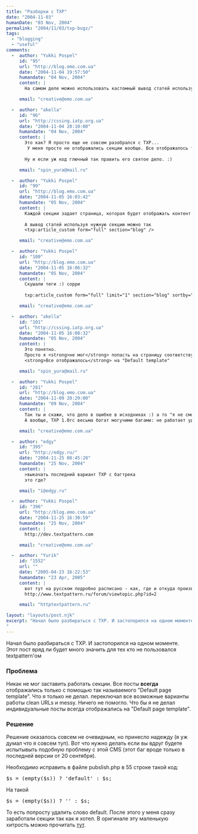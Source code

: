 ```yaml
---
title: "Разборки с TXP"
date: "2004-11-03"
humanDate: "03 Nov, 2004"
permalink: "2004/11/03/txp-bugz/"
tags: 
  - "blogging"
  - "useful"
comments: 
  -  author: "Yukki Pospel"
     id: "95"
     url: "http://blog.emo.com.ua"
     date: "2004-11-04 19:57:50"
     humandate: "04 Nov, 2004"
     content: | 
       На самом деле можно использовать кастомный вывод статей используя секции, или через плагины по алтернативному выводу статей. Патчить код - последнее дело :)

     email: "creative@emo.com.ua"

  -  author: "akella"
     id: "96"
     url: "http://cssing.iatp.org.ua"
     date: "2004-11-04 20:10:00"
     humandate: "04 Nov, 2004"
     content: | 
       Это как? Я просто еще не совсем разобрался с ТХР...
        У меня просто не отображались секции вообще. Все отображалось только на одной странице.
       
       Ну и если уж код глючный так править его святое дело. :)

     email: "spin_yura@mail.ru"

  -  author: "Yukki Pospel"
     id: "99"
     url: "http://blog.emo.com.ua"
     date: "2004-11-05 16:03:42"
     humandate: "05 Nov, 2004"
     content: | 
       Каждой секции задает страница, которая будет отображать контент в ней. Это в разделе Sections.
       
       А вывод статей используя нужную секцию можно так
       <txp:article_custom form="full" section="blog" />

     email: "creative@emo.com.ua"

  -  author: "Yukki Pospel"
     id: "100"
     url: "http://blog.emo.com.ua"
     date: "2004-11-05 16:06:32"
     humandate: "05 Nov, 2004"
     content: | 
       Скушали теги :) сорри
       
       txp:article_custom form="full" limit="1" section="blog" sortby="Posted" sortdir="desc"

     email: "creative@emo.com.ua"

  -  author: "akella"
     id: "101"
     url: "http://cssing.iatp.org.ua"
     date: "2004-11-05 16:08:32"
     humandate: "05 Nov, 2004"
     content: | 
       Это понятно.
       Просто я <strong>не мог</strong> попасть на страницу соответствующую секции articles например. 
       <strong>Все отображалось</strong> на "Default template"

     email: "spin_yura@mail.ru"

  -  author: "Yukki Pospel"
     id: "281"
     url: "http://blog.emo.com.ua"
     date: "2004-11-09 20:29:00"
     humandate: "09 Nov, 2004"
     content: | 
       Так ты и скажи, что дело в ошибке в исходниках :) а то "я не смог" - я уж подумал, что у тебя не получалось :)
       А вообще, TXP 1.0rc весьма богат могучими багами: не работает удаление статей, добавление линков, ошибки с секциями и так далее. Хотя на большее число уже поправили код - так что наипервейшая задача выкачать последний вариант TXP с багтрека.

     email: "creative@emo.com.ua"

  -  author: "edgy"
     id: "395"
     url: "http://edgy.ru/"
     date: "2004-11-25 08:45:28"
     humandate: "25 Nov, 2004"
     content: | 
       >выкачать последний вариант TXP с багтрека
       это где?

     email: "i@edgy.ru"

  -  author: "Yukki Pospel"
     id: "396"
     url: "http://blog.emo.com.ua"
     date: "2004-11-25 16:30:59"
     humandate: "25 Nov, 2004"
     content: | 
       http://dev.textpattern.com

     email: "creative@emo.com.ua"

  -  author: "Yurik"
     id: "1552"
     url: ""
     date: "2005-04-23 16:22:53"
     humandate: "23 Apr, 2005"
     content: | 
       вот тут на русском подробно расписано - как, где и откуда производить выкачивание последней версии техтпатеррна
       http://www.textpattern.ru/forum/viewtopic.php?id=2

     email: "httptextpattern.ru"

layout: "layouts/post.njk"
excerpt: "Начал было разбираться с TXP. И застопорился на одном моменте. Этот пост вряд ли будет много значить для тех кто не пользовался textpattern'ом
"
---
```


Начал было разбираться с TXP. И застопорился на одном моменте. Этот пост вряд ли будет много значить для тех кто не пользовался textpattern'ом
<!--more-->
<h3>Проблема</h3>
Никак не мог заставить работать секции. Все посты <strong>всегда</strong> отображались только с помощью так называемого "Default page template". Что я только не делал. переключал все возможные варианты работы clean URLs и messy. Ничего не помогло. Что бы я не делал индивидуальные посты всегда отображались на "Default page template".

<h3>Решение</h3>
Решение оказалось совсем не очевидным, но принесло надежду (я уж думал что я совсем туп). Вот что нужно делать если вы вдруг будете испытывыть подобную проблему с этой CMS (этот баг вроде только в последней версии от 20 сентября).

Необходимо исправить в файле pubslish.php в 55 строке такой код:
<pre>
$s = (empty($s)) ? 'default' : $s;
</pre>
На такой 
<pre>
$s = (empty($s)) ? '' : $s;
</pre>
То есть попросту удалить слово default. После этого у меня сразу заработали секции так как я хотел. 
В оригинале эту маленькую хитрость можно прочитать <a href="http://forum.textpattern.com/viewtopic.php?id=3950#28968">тут</a>.
